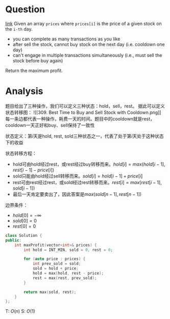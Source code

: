 # Question
[link](https://leetcode-cn.com/problems/best-time-to-buy-and-sell-stock-with-cooldown/)
Given an array `prices` where `prices[i]` is the price of a given stock on the `i-th` day.

- you can complete as many transactions as you like
- after sell the stock, cannot buy stock on the next day (i.e. cooldown one day)
- can't engage in multiple transactions simultaneously (i.e., must sell the stock before buy again)

Return the maximum profit.

# Analysis
题目给出了三种操作，我们可以定义三种状态：hold，sell，rest。 据此可以定义状态转移图：
![[309. Best Time to Buy and Sell Stock with Cooldown.png]]
每一条边都代表一种操作，耗费一天的时间。题目中的cooldown就是rest，cooldown一天正好和buy、sell保持了一致性

状态定义：第$i$天是hold, rest, sold三种状态之一，代表了处于第$i$天处于这种状态下的收益

状态转移方程：
- hold可由hold经过rest，或rest经过buy转移而来。$hold[i]=max(hold[i-1], rest[i-1]-price[i])$
- sold只能由hold经过sell转移而来。$sold[i]=hold[i-1]+price[i]$
- rest可由rest经过rest，或sold经过rest转移而来。$rest[i]=max(rest[i-1],sold[i-1])$
- 最后一天肯定要卖出了，因此答案是$max(sold[n-1], rest[n-1])$

边界条件：
- $hold[0]=-\infty$
- $sold[0]=0$
- $rest[0]=0$

```cpp
class Solution {
public:
    int maxProfit(vector<int>& prices) {
        int hold = INT_MIN, sold = 0, rest = 0;

        for (auto price : prices) {
            int prev_sold = sold;
            sold = hold + price;
            hold = max(hold, rest - price);
            rest = max(rest, prev_sold);
        }

        return max(sold, rest);
    }
};
```
T: $O(n)$
S: $O(1)$